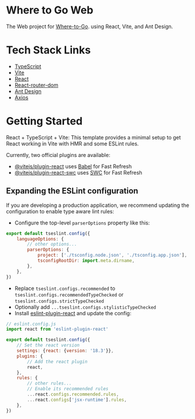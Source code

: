 # Where to Go Web

The Web project for [Where-to-Go](https://github.com/Weasley-J/where-to-go). using React, Vite, and Ant Design.

# Tech Stack Links

- [TypeScript](https://www.typescriptlang.org/)
- [Vite](https://vitejs.dev/)
- [React](https://react.dev/reference/react/useActionState)
- [React-router-dom](https://v5.reactrouter.com/web/guides/quick-start)
- [Ant Design](https://ant.design/docs/react/introduce)
- [Axios](https://axios-http.com/docs/intro)

# Getting Started

React + TypeScript + Vite: This template provides a minimal setup to get React working in Vite with HMR and some ESLint
rules.

Currently, two official plugins are available:

- [@vitejs/plugin-react](https://github.com/vitejs/vite-plugin-react/blob/main/packages/plugin-react/README.md)
  uses [Babel](https://babeljs.io/) for Fast Refresh
- [@vitejs/plugin-react-swc](https://github.com/vitejs/vite-plugin-react-swc) uses [SWC](https://swc.rs/) for Fast
  Refresh

## Expanding the ESLint configuration

If you are developing a production application, we recommend updating the configuration to enable type aware lint rules:

- Configure the top-level `parserOptions` property like this:

```js
export default tseslint.config({
    languageOptions: {
        // other options...
        parserOptions: {
            project: ['./tsconfig.node.json', './tsconfig.app.json'],
            tsconfigRootDir: import.meta.dirname,
        },
    },
})
```

- Replace `tseslint.configs.recommended` to `tseslint.configs.recommendedTypeChecked` or
  `tseslint.configs.strictTypeChecked`
- Optionally add `...tseslint.configs.stylisticTypeChecked`
- Install [eslint-plugin-react](https://github.com/jsx-eslint/eslint-plugin-react) and update the config:

```js
// eslint.config.js
import react from 'eslint-plugin-react'

export default tseslint.config({
    // Set the react version
    settings: {react: {version: '18.3'}},
    plugins: {
        // Add the react plugin
        react,
    },
    rules: {
        // other rules...
        // Enable its recommended rules
        ...react.configs.recommended.rules,
        ...react.configs['jsx-runtime'].rules,
    },
})
```
